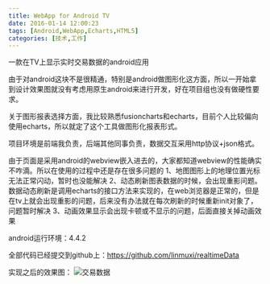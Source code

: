 ```yaml
---
title: WebApp for Android TV
date: 2016-01-14 12:00:23
tags: [Android,WebApp,Echarts,HTML5]
categories: [技术,工作]
---
```

一款在TV上显示实时交易数据的android应用
<!--more-->
由于对android这块不是很精通，特别是android做图形化这方面，所以一开始拿到设计效果图就没有考虑用原生android来进行开发，好在项目组也没有做硬性要求。

关于图形报表选择方面，我比较熟悉fusioncharts和echarts，目前个人比较偏向使用echarts，所以就定了这个工具做图形化报表形式。

项目环境是前端我负责，后端其他同事负责，数据交互采用http协议+json格式。

由于页面是采用android的webview嵌入进去的，大家都知道webview的性能确实不咋滴。所以在使用的过程中还是存在很多问题的
1、地图图形上的地理位置光标无法正常闪动，暂时也没能解决
2、动态刷新图表数据的时候，会出现重影问题。
   数据动态刷新是调用echarts的接口方法来实现的，在web浏览器是正常的，但是在tv上就会出现重影的问题，后来没有办法就在每次刷新的时候重新init对象了，问题暂时解决
3、动画效果显示会出现卡顿或不显示的问题，后面直接关掉动画效果

android运行环境：4.4.2

全部代码已经提交到github上：https://github.com/linmuxi/realtimeData

实现之后的效果图：
![交易数据](http://7xqlat.com1.z0.glb.clouddn.com/realtimeData_2016010601.jpg)